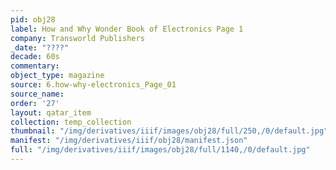 ```yaml
---
pid: obj28
label: How and Why Wonder Book of Electronics Page 1
company: Transworld Publishers
_date: "????"
decade: 60s
commentary: 
object_type: magazine
source: 6.how-why-electronics_Page_01
source_name: 
order: '27'
layout: qatar_item
collection: temp_collection
thumbnail: "/img/derivatives/iiif/images/obj28/full/250,/0/default.jpg"
manifest: "/img/derivatives/iiif/obj28/manifest.json"
full: "/img/derivatives/iiif/images/obj28/full/1140,/0/default.jpg"
---
```

